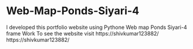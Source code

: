 # Web-Map-Ponds-Siyari-4
I developed this portfolio website using Pythone Web map Ponds Siyari-4 frame Work To see the website visit https://shivkumar123882/
https://shivkumar123882/
